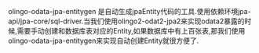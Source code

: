 olingo-odata-jpa-entitygen 是自动生成jpaEntity代码的工具.使用依赖环境jpa-api/jpa-core/sql-driver.当我们使用olingo2-odat2-jpa2来实现odata2暴露的时候,需要手动创建和数据库表对应的Entity,如果数据库中有上百张表,那我们使用olingo-odata-jpa-entitygen来实现自动创建Entity就很方便了.
